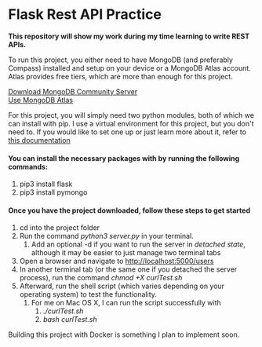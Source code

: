 # Flask Rest API Practice <br/>
**This repository will show my work during my time learning to write REST APIs.**

To run this project, you either need to have MongoDB (and preferably Compass) installed and setup 
on your device or a MongoDB Atlas account. <br/>
Atlas provides free tiers, which are more than enough
for this project.

[Download MongoDB Community Server](https://www.mongodb.com/try/download/community) <br/>
[Use MongoDB Atlas](https://www.mongodb.com/atlas/database)

For this project, you will simply need two python modules, both of which we can install with pip.
I use a virtual environment for this project, but you don't need to.
If you would like to set one up or just learn more about it, refer to [this documentation](https://docs.python.org/3/library/venv.html)

#### You can install the necessary packages with by running the following commands:
1. pip3 install flask
2. pip3 install pymongo

#### Once you have the project downloaded, follow these steps to get started
1. cd into the project folder
2. Run the command _python3 server.py_ in your terminal. 
   1. Add an optional -d if you want to run the server in _detached state_, although it may be easier to just manage two terminal tabs
3. Open a browser and navigate to [http://localhost:5000/users](http://localhost:5000/users)
4. In another terminal tab (or the same one if you detached the server process), run the command 
_chmod +X curlTest.sh_
5. Afterward, run the shell script (which varies depending on your operating system) to test the functionality.
   1. For me on Mac OS X, I can run the script successfully with 
      1. _./curlTest.sh_
      2. _bash curlTest.sh_

Building this project with Docker is something I plan to implement soon.

